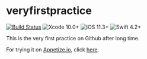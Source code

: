 # veryfirstpractice

[![Build Status](https://travis-ci.org/gultekingokhan/veryfirstpractice.svg?branch=master)](https://travis-ci.org/gultekingokhan/veryfirstpractice) ![Xcode 10.0+](https://img.shields.io/badge/Xcode-10.0%2B-blue.svg) ![iOS 11.3+](https://img.shields.io/badge/iOS-11.3%2B-blue.svg) ![Swift 4.2+](https://img.shields.io/badge/Swift-4.2%2B-orange.svg)

This is the very first practice on Github after long time.

For trying it on [Appetize.io](https://appetize.io), click [here](https://appetize.io/app/4jdw2ja5cxjkvepa9gymjn17rg?device=iphone6s&scale=75&orientation=portrait&osVersion=11.4).
